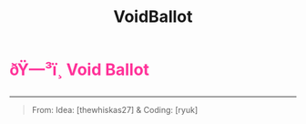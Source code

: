 ﻿---
lang: en-US
title: VoidBallot
prev: Unlucky
next: 
---
# <font color=#ff3399>ðŸ—³ï¸ <b>Void Ballot</b></font> <Badge text="Harmful" type="tip" vertical="middle"/>
---

> From: Idea: [thewhiskas27] & Coding: [ryuk]


